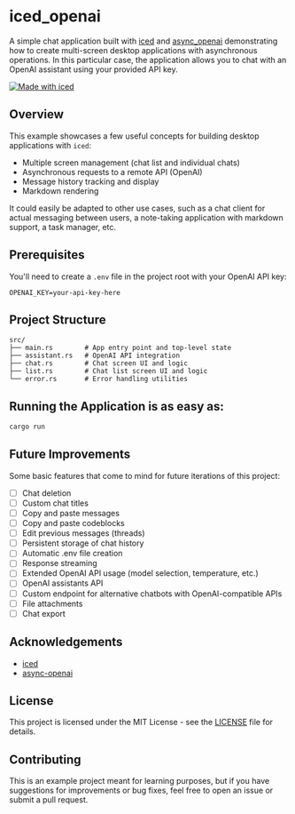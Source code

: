 # iced_openai

A simple chat application built with [iced](https://github.com/iced-rs/iced) and
[async_openai](https://github.com/64bit/async-openai) demonstrating how to
create multi-screen desktop applications with asynchronous operations. In this
particular case, the application allows you to chat with an OpenAI assistant
using your provided API key.

[![Made with iced](https://iced.rs/badge.svg)](https://github.com/iced-rs/iced)

## Overview

This example showcases a few useful concepts for building desktop applications with `iced`:

- Multiple screen management (chat list and individual chats)
- Asynchronous requests to a remote API (OpenAI)
- Message history tracking and display
- Markdown rendering

It could easily be adapted to other use cases, such as a chat client for actual
messaging between users, a note-taking application with markdown support, a
task manager, etc.

## Prerequisites

You'll need to create a `.env` file in the project root with your OpenAI API key:

```
OPENAI_KEY=your-api-key-here
```

## Project Structure

```
src/
├── main.rs        # App entry point and top-level state
├── assistant.rs   # OpenAI API integration
├── chat.rs        # Chat screen UI and logic
├── list.rs        # Chat list screen UI and logic
└── error.rs       # Error handling utilities
```

## Running the Application is as easy as:

```bash
cargo run
```

## Future Improvements

Some basic features that come to mind for future iterations of this project:
- [ ] Chat deletion
- [ ] Custom chat titles
- [ ] Copy and paste messages
- [ ] Copy and paste codeblocks
- [ ] Edit previous messages (threads)
- [ ] Persistent storage of chat history
- [ ] Automatic .env file creation
- [ ] Response streaming
- [ ] Extended OpenAI API usage (model selection, temperature, etc.)
- [ ] OpenAI assistants API
- [ ] Custom endpoint for alternative chatbots with OpenAI-compatible APIs
- [ ] File attachments
- [ ] Chat export

## Acknowledgements

- [iced](https://github.com/iced-rs/iced)
- [async-openai](https://github.com/64bit/async-openai) 

## License

This project is licensed under the MIT License - see the [LICENSE](LICENSE) file for details.

## Contributing

This is an example project meant for learning purposes, but if you have suggestions for improvements or bug fixes, feel free to open an issue or submit a pull request.
